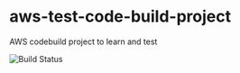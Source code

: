 # aws-test-code-build-project
AWS codebuild project to learn and test

![Build Status](https://codebuild.ap-south-1.amazonaws.com/badges?uuid=eyJlbmNyeXB0ZWREYXRhIjoiM1FRVGhab0dLdW5jR0ZRRTFiTXJRMnhOZ0UyRWw4UDJIbS9HdVhTcjNrOTdNQ3RTUVBGbTVndm15U215TnlBbXpXcTVNSzdrbkZpejQ5OFhhU3JJSFFvPSIsIml2UGFyYW1ldGVyU3BlYyI6IitXeW96UGZJUHNHVG1rWksiLCJtYXRlcmlhbFNldFNlcmlhbCI6Mn0%3D&branch=master)
